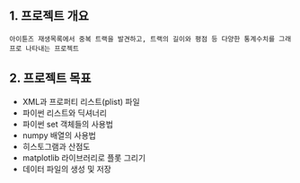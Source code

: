## 1. 프로젝트 개요
~~~
아이튠즈 재생목록에서 중복 트랙을 발견하고, 트랙의 길이와 평점 등 다양한 통계수치를 그래프로 나타내는 프로젝트
~~~

## 2. 프로젝트 목표
* XML과 프로퍼티 리스트(plist) 파일
* 파이썬 리스트와 딕셔너리
* 파이썬 set 객체들의 사용법
* numpy 배열의 사용법
* 히스토그램과 산점도
* matplotlib 라이브러리로 플롯 그리기
* 데이터 파일의 생성 및 저장
